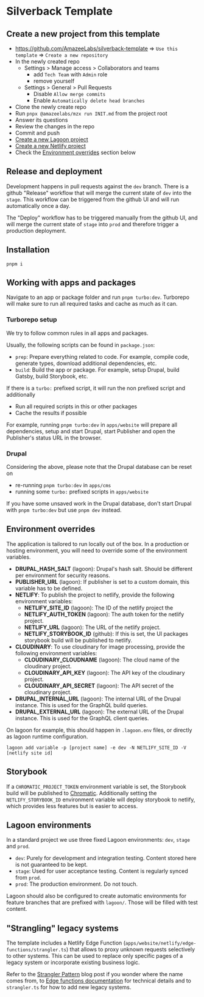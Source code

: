 # Silverback Template

## Create a new project from this template

- https://github.com/AmazeeLabs/silverback-template => `Use this template` =>
  `Create a new repository`
- In the newly created repo
  - Settings > Manage access > Collaborators and teams
    - add `Tech Team` with `Admin` role
    - remove yourself
  - Settings > General > Pull Requests
    - Disable `Allow merge commits`
    - Enable `Automatically delete head branches`
- Clone the newly create repo
- Run `pnpx @amazeelabs/mzx run INIT.md` from the project root
- Answer its questions
- Review the changes in the repo
- Commit and push
- [Create a new Lagoon project](https://amazeelabs.atlassian.net/wiki/spaces/ALU/pages/368115717/Create+a+new+Lagoon+project)
- [Create a new Netlify project](https://amazeelabs.atlassian.net/wiki/spaces/ALU/pages/368017428/Create+a+new+Netlify+project)
- Check the [Environment overrides](#environment-overrides) section below

## Release and deployment

Development happens in pull requests against the `dev` branch. There is a github
"Release" workflow that will merge the current state of `dev` into the `stage`.
This workflow can be triggered from the github UI and will run automatically
once a day.

The "Deploy" workflow has to be triggered manually from the github UI, and will
merge the current state of `stage` into `prod` and therefore trigger a
production deployment.

## Installation

```
pnpm i
```

## Working with apps and packages

Navigate to an app or package folder and run `pnpm turbo:dev`. Turborepo will
make sure to run all required tasks and cache as much as it can.

### Turborepo setup

We try to follow common rules in all apps and packages.

Usually, the following scripts can be found in `package.json`:

- `prep`: Prepare everything related to code. For example, compile code,
  generate types, download additional dependencies, etc.
- `build`: Build the app or package. For example, setup Drupal, build Gatsby,
  build Storybook, etc.

If there is a `turbo:` prefixed script, it will run the non prefixed script and
additionally

- Run all required scripts in this or other packages
- Cache the results if possible

For example, running `pnpm turbo:dev` in `apps/website` will prepare all
dependencies, setup and start Drupal, start Publisher and open the Publisher's
status URL in the browser.

### Drupal

Considering the above, please note that the Drupal database can be reset on

- re-running `pnpm turbo:dev` in `apps/cms`
- running some `turbo:` prefixed scripts in `apps/website`

If you have some unsaved work in the Drupal database, don't start Drupal with
`pnpm turbo:dev` but use `pnpm dev` instead.

## Environment overrides

The application is tailored to run locally out of the box. In a production or
hosting environment, you will need to override some of the environment
variables.

- **DRUPAL_HASH_SALT** (lagoon): Drupal's hash salt. Should be different per
  environment for security reasons.
- **PUBLISHER_URL** (lagoon): If publisher is set to a custom domain, this
  variable has to be defined.
- **NETLIFY**: To publish the project to netlify, provide the following
  environment variables:
  - **NETLIFY_SITE_ID** (lagoon): The ID of the netlify project the
  - **NETLIFY_AUTH_TOKEN** (lagoon): The auth token for the netlify project.
  - **NETLIFY_URL** (lagoon): The URL of the netlify project.
  - **NETLIFY_STORYBOOK_ID** (github): If this is set, the UI packages storybook
    build will be published to netlify.
- **CLOUDINARY**: To use cloudinary for image processing, provide the following
  environment variables:
  - **CLOUDINARY_CLOUDNAME** (lagoon): The cloud name of the cloudinary project.
  - **CLOUDINARY_API_KEY** (lagoon): The API key of the cloudinary project.
  - **CLOUDINARY_API_SECRET** (lagoon): The API secret of the cloudinary
    project.
- **DRUPAL_INTERNAL_URL** (lagoon): The internal URL of the Drupal instance.
  This is used for the GraphQL build queries.
- **DRUPAL_EXTERNAL_URL** (lagoon): The external URL of the Drupal instance.
  This is used for the GraphQL client queries.

On lagoon for example, this should happen in `.lagoon.env` files, or directly as
lagoon runtime configuration.

```shell
lagoon add variable -p [project name] -e dev -N NETLIFY_SITE_ID -V [netlify site id]
```

## Storybook

If a `CHROMATIC_PROJECT_TOKEN` environment variable is set, the Storybook build
will be published to [Chromatic](https://www.chromatic.com/). Additionally
setting the `NETLIFY_STORYBOOK_ID` environment variable will deploy storybook to
netlify, which provides less features but is easier to access.

## Lagoon environments

In a standard project we use three fixed Lagoon environments: `dev`, `stage` and
`prod`.

- `dev`: Purely for development and integration testing. Content stored here is
  not guaranteed to be kept.
- `stage`: Used for user acceptance testing. Content is regularly synced from
  `prod`.
- `prod`: The production environment. Do not touch.

Lagoon should also be configured to create automatic environments for feature
branches that are prefixed with `lagoon/`. Those will be filled with test
content.

## "Strangling" legacy systems

The template includes a Netlify Edge Function
(`apps/website/netlify/edge-functions/strangler.ts`) that allows to proxy
unknown requests selectively to other systems. This can be used to replace only
specific pages of a legacy system or incorporate existing business logic.

Refer to the
[Strangler Pattern](https://www.martinfowler.com/bliki/StranglerFigApplication.html)
blog post if you wonder where the name comes from, to
[Edge functions documentation](https://docs.netlify.com/edge-functions/overview/)
for technical details and to `strangler.ts` for how to add new legacy systems.

